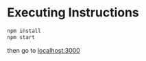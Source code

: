 # Executing Instructions
```bash
npm install
npm start
```
then go to [localhost:3000](http://localhost:3000)
